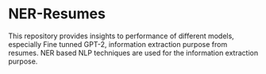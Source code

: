 # NER-Resumes
This repository provides insights to performance of different models, especially Fine tunned GPT-2, information extraction purpose from resumes. 
NER based NLP techniques are used for the information extraction purpose.
